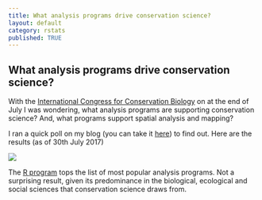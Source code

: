 ```yaml
---
title: What analysis programs drive conservation science?
layout: default
category: rstats
published: TRUE
---
```


## What analysis programs drive conservation science?

With the [International Congress for Conservation Biology](http://conbio.org/mini-sites/iccb-2017) on at the end of July I was wondering, what analysis programs are supporting conservation science? And, what programs support spatial analysis and mapping?

I ran a quick poll on my blog (you can take it [here](http://www.seascapemodels.org/rstats/2017/07/21/ICCB2017-what-analysis-program.html)) to find out. Here are the results (as of 30th July 2017)

![](/images/iccb-analysis-programs-barplot)

The [R program](https://cran.r-project.org/) tops the list of most popular analysis programs. Not a surprising result, given its predominance in the biological, ecological and social sciences that conservation science draws from.
